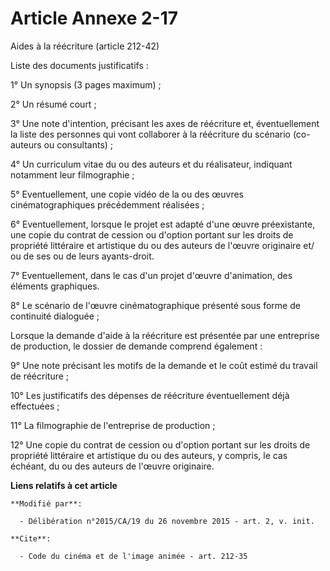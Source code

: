 # Article Annexe 2-17

Aides à la réécriture (article 212-42) 

Liste des documents justificatifs : 

1° Un synopsis (3 pages maximum) ; 

2° Un résumé court ; 

3° Une note d'intention, précisant les axes de réécriture et, éventuellement la liste des personnes qui vont collaborer à la
réécriture du scénario (co-auteurs ou consultants) ; 

4° Un curriculum vitae du ou des auteurs et du réalisateur, indiquant notamment leur filmographie ; 

5° Eventuellement, une copie vidéo de la ou des œuvres cinématographiques précédemment réalisées ; 

6° Eventuellement, lorsque le projet est adapté d'une œuvre préexistante, une copie du contrat de cession ou d'option portant
sur les droits de propriété littéraire et artistique du ou des auteurs de l'œuvre originaire et/ ou de ses ou de leurs
ayants-droit. 

7° Eventuellement, dans le cas d'un projet d'œuvre d'animation, des éléments graphiques. 

8° Le scénario de l'œuvre cinématographique présenté sous forme de continuité dialoguée ; 

Lorsque la demande d'aide à la réécriture est présentée par une entreprise de production, le dossier de demande comprend
également : 

9° Une note précisant les motifs de la demande et le coût estimé du travail de réécriture ; 

10° Les justificatifs des dépenses de réécriture éventuellement déjà effectuées ; 

11° La filmographie de l'entreprise de production ; 

12° Une copie du contrat de cession ou d'option portant sur les droits de propriété littéraire et artistique du ou des
auteurs, y compris, le cas échéant, du ou des auteurs de l'œuvre originaire.

**Liens relatifs à cet article**

	**Modifié par**:

	  - Délibération n°2015/CA/19 du 26 novembre 2015 - art. 2, v. init.

	**Cite**:

	  - Code du cinéma et de l'image animée - art. 212-35
